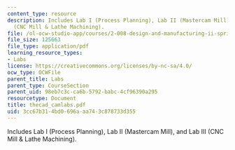 ```yaml
---
content_type: resource
description: Includes Lab I (Process Planning), Lab II (Mastercam Mill), and Lab III
  (CNC Mill & Lathe Machining).
file: /ol-ocw-studio-app/courses/2-008-design-and-manufacturing-ii-spring-2004/3cc67b314bd0696aaa743c878733d355_thecad_camlabs.pdf
file_size: 125663
file_type: application/pdf
learning_resource_types:
- Labs
license: https://creativecommons.org/licenses/by-nc-sa/4.0/
ocw_type: OCWFile
parent_title: Labs
parent_type: CourseSection
parent_uid: 98eb7c3c-ca6b-5792-babc-4cf96390a295
resourcetype: Document
title: thecad_camlabs.pdf
uid: 3cc67b31-4bd0-696a-aa74-3c878733d355
---
```

Includes Lab I (Process Planning), Lab II (Mastercam Mill), and Lab III (CNC Mill & Lathe Machining).